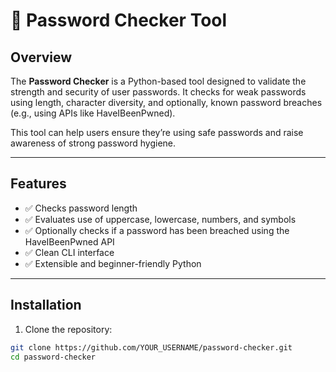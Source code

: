 # 🔐 Password Checker Tool

## Overview
The **Password Checker** is a Python-based tool designed to validate the strength and security of user passwords. It checks for weak passwords using length, character diversity, and optionally, known password breaches (e.g., using APIs like HaveIBeenPwned).

This tool can help users ensure they’re using safe passwords and raise awareness of strong password hygiene.

---

## Features
- ✅ Checks password length
- ✅ Evaluates use of uppercase, lowercase, numbers, and symbols
- ✅ Optionally checks if a password has been breached using the HaveIBeenPwned API
- ✅ Clean CLI interface
- ✅ Extensible and beginner-friendly Python

---

## Installation

1. Clone the repository:

```bash
git clone https://github.com/YOUR_USERNAME/password-checker.git
cd password-checker
